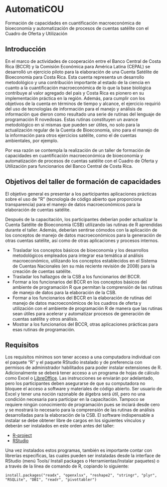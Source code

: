 # AutomatiCOU

Formación de capacidades en cuantificación macroeconómica de bioeconomía y automatización de procesos de cuentas satélite con el Cuadro de Oferta y Utilización

## Introducción

En el marco de actividades de cooperación entre el Banco Central de Costa Rica (BCCR) y la Comisión Económica para América Latina (CEPAL) se desarrolló un ejercicio piloto para la elaboración de una Cuenta Satélite de Bioeconomía para Costa Rica. Esta cuenta representa un desarrollo metodológico y una contribución importante al estado de la ciencia en cuanto a la cuantificación macroeconómica de lo que la base biológica contribuye al valor agregado del país y Costa Rica es pionero en su implementación práctica en la región. Además, para cumplir con los objetivos de la cuenta en términos de tiempo y alcance, el ejercicio requirió del uso de tecnologías de información para el manejo y análisis de información que dieron como resultado una serie de rutinas del lenguaje de programación R novedosas.  Estas rutinas constituyen un avance metodológico en sí mismas que pueden ser útiles, no solo para la actualización regular de la Cuenta de Bioeconomía, sino para el manejo de la información para otros ejercicios satélite, como el de cuentas ambientales, por ejemplo. 

Por esa razón se contempla la realización de un taller de formación de capacidades en cuantificación macroeconómica de bioeconomía y automatización de procesos de cuentas satélite con el Cuadro de Oferta y Utilización para funcionarios del Banco Central de Costa Rica.

## Objetivos del taller de formación de capacidades

El objetivo general es presentar a los participantes aplicaciones prácticas sobre el uso de "R" (tecnología de código abierto que proporciona transparencia) para el manejo de datos macroeconómicos para la elaboración de cuentas satélite.

Después de la capacitación, los participantes deberían poder actualizar la Cuenta Satélite de Bioeconomía (CSB) utilizando las rutinas de R aprendidas durante el taller. Además, deberían sentirse cómodos con la aplicación de los conceptos de manejo de datos macroeconómicos para la generación de otras cuentas satélite, así como de otras aplicaciones y procesos internos.

- Trasladar los conceptos básicos de bioeconomía y los desarrollos metodológicos empleados para integrar esa temática al análisis macroeconómico, utilizando los conceptos establecidos en el Sistema de Cuentas Nacionales (en su más reciente revisión de 2008) para la creación de cuentas satélite.
- Trasladar los hallazgos de la CSB a los funcionarios del BCCR.
- Formar a los funcionarios del BCCR en los conceptos básicos del ambiente de programación R que permitan la comprensión de las rutinas de manejo de datos para la elaboración de la CSB.
- Formar a los funcionarios del BCCR en la elaboración de rutinas del manejo de datos macroeconómicos de los cuadros de oferta y utilización con el ambiente de programación R de manera que las rutinas sean útiles para acelerar y automatizar procesos de generación de cuentas satélite y otros análisis.
- Mostrar a los funcionarios del BCCR, otras aplicaciones prácticas para esas rutinas de programación.

## Requisitos

Los requisitos mínimos son tener acceso a una computadora individual con el paquete “R” y el paquete RStudio instalado y de preferencia con permisos de administrador habilitados para poder instalar extensiones de R. Adicionalmente se deberá tener acceso a un programa de hojas de cálculo como Excel o [LibreOffice](https://www.libreoffice.org/download/download/). Las instrucciones se enviarán por adelantado, pero los participantes deben asegurarse de que su computadora no bloquee el acceso a software y materiales de código abierto. Ser usuario de Excel y tener una noción razonable de álgebra será útil, pero no una condición necesaria para participar en la capacitación. Tampoco se requiere ningún conocimiento de programación pues se inciará desde cero y se mostrará lo necesario para la comprensión de las rutinas de análisis desarrolladas para la elaboración de la CSB. El software indispensable a instalar se debe obtener libre de cargos en los siguientes vínculos y deberán ser instalados en este orden antes del taller:

- [R-project](https://cran.microsoft.com/) 
- [RStudio](https://www.rstudio.com/products/rstudio/)

Una vez instalados estos programas, también es importante contar con librerías específicas, las cuales pueden ser instaladas desde la interface de RStudio (menú Tools/ Install packages o Herramientas/Instalar paquetes) o a través de la línea de comando de R, copiando lo siguiente:

``
install.packages("readx", "openxlsx", "reshape2", "stringr", "plyr", "RSQLite", "DBI", "readr", "pivottabler")
``